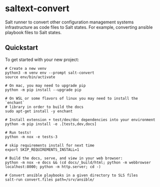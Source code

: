 # saltext-convert

Salt runner to convert other configuration management systems infrastructure as code
files to Salt states. For example, converting ansible playbook files to Salt states.

## Quickstart

To get started with your new project:

    # Create a new venv
    python3 -m venv env --prompt salt-convert
    source env/bin/activate

    # On mac, you may need to upgrade pip
    python -m pip install --upgrade pip

    # On WSL or some flavors of linux you may need to install the `enchant`
    # library in order to build the docs
    sudo apt-get install -y enchant

    # Install extension + test/dev/doc dependencies into your environment
    python -m pip install -e .[tests,dev,docs]

    # Run tests!
    python -m nox -e tests-3

    # skip requirements install for next time
    export SKIP_REQUIREMENTS_INSTALL=1

    # Build the docs, serve, and view in your web browser:
    python -m nox -e docs && (cd docs/_build/html; python -m webbrowser localhost:8000; python -m http.server; cd -)

    # Convert ansible playbooks in a given directory to SLS files
    salt-run convert.files path=/srv/ansible/
